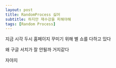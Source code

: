 ```yaml
---
layout: post
title: RandomProcess 싫어
subtitle: 하지만 재수강을 피해야해
tags: [Random Process]
---
```


지금 시각 두시 홈페이지 꾸미기 위해 별 쇼를 다하고 있다

왜 구글 서치가 잘 안될까 거지같다

자야지
